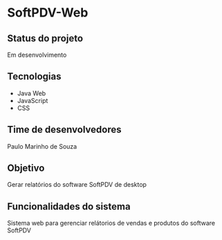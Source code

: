 # SoftPDV-Web

## Status do projeto

  Em desenvolvimento

## Tecnologias

* Java Web
* JavaScript
* CSS

## Time de desenvolvedores

Paulo Marinho de Souza

## Objetivo

Gerar relatórios do software SoftPDV de desktop

## Funcionalidades do sistema

Sistema web para gerenciar relátorios de vendas e produtos do software SoftPDV
